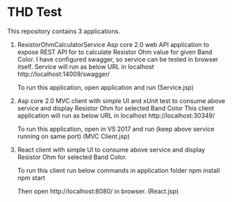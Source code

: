 # THD Test

This repository contains 3  applications.
1. ResistorOhmCalculatorService
   Asp core 2.0 web API application to expose REST API for to calculate Resistor Ohm value for given Band Color.
   I have configured swagger, so service can be tested in browser itself.
   Service will run as below URL in localhost
   http://localhost:14009/swagger/
   
   To run this application, open application and run (Service.jsp)
   

2. Asp core 2.0 MVC client with simple UI and xUnit test to consume above service and display Resistor Ohm for selected Band Color
   This client application will run as below URL in localhost
   http://localhost:30349/
   
   To run this application, open in VS 2017 and run (keep above service running on same port) (MVC Client.jsp)

3. React client with simple UI to consume above service and display Resistor Ohm for selected Band Color.
  
	To run this client run below commands in application folder
		npm install
		npm start
	 
	Then open  http://localhost:8080/ in browser. (React.jsp)
